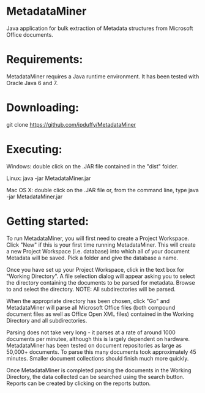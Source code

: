 MetadataMiner
=============

Java application for bulk extraction of Metadata structures from Microsoft Office documents.

Requirements:
=============

MetadataMiner requires a Java runtime environment. It has been tested with Oracle Java 6 and 7.

Downloading:
============

git clone https://github.com/ipduffy/MetadataMiner

Executing:
==========

Windows: double click on the .JAR file contained in the "dist" folder.

Linux: java -jar MetadataMiner.jar

Mac OS X: double click on the .JAR file or, from the command line, type java -jar MetadataMiner.jar

Getting started:
================

To run MetadataMiner, you will first need to create a Project Workspace. Click "New" if this is your first time running MetadataMiner. This will create a new Project Workspace (i.e. database) into which all of your document Metadata will be saved. Pick a folder and give the database a name.

Once you have set up your Project Workspace, click in the text box for "Working Directory". A file selection dialog will appear asking you to select the directory containing the documents to be parsed for metadata. Browse to and select the directory. NOTE: All subdirectories will be parsed.

When the appropriate directory has been chosen, click "Go" and MetadataMiner will parse all Microsoft Office files (both compound document files as well as Office Open XML files) contained in the Working Directory and all subdirectories.

Parsing does not take very long - it parses at a rate of around 1000 documents per minutee, although this is largely dependent on hardware. MetadataMiner has been tested on document repositories as large as 50,000+ documents. To parse this many documents took approximately 45 minutes. Smaller document collections should finish much more quickly.

Once MetadataMiner is completed parsing the documents in the Working Directory, the data collected can be searched using the search button. Reports can be created by clicking on the reports button.
